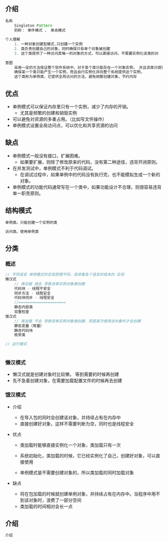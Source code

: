 

## 介绍

```java
名称
    Singleton Pattern 
    别称： 单件模式 、 单态模式
    
个人理解
    1. 一种对象创建型模式,只创建一个实例    
    2. 类负责创建自己的对象，同时确保只有单个对象被创建
    3. 这个类提供了一种访问其唯一的对象的方式，可以直接访问，不需要实例化该类的对
    
意图
	采用一定的方法保证整个软件系统中，对于某个类只能存在一个对象实例， 并且该类只提供一个获取其对象的方法
	确保某一个类只能产生一个实例，而且自行实例化并向整个系统提供这个实例，
	这个类称为单例类，它提供全局访问的方法，避免频繁创建对象，节约内存    
```

## 优点

*   单例模式可以保证内存里只有一个实例，减少了内存的开销。
    *   尤其是频繁的创建和销毁实例
*   可以避免对资源的多重占用。（比如写文件操作）
*   单例模式设置全局访问点，可以优化和共享资源的访问





## 缺点

*   单例模式一般没有接口，扩展困难。
    *   如果要扩展，则除了修改原来的代码，没有第二种途径，违背开闭原则。
*   在并发测试中，单例模式不利于代码调试。
    *   在调试过程中，如果单例中的代码没有执行完，也不能模拟生成一个新的对象。
*   单例模式的功能代码通常写在一个类中，如果功能设计不合理，则很容易违背单一职责原则。

## 结构模式

```java
单例类。只能创建一个实例的类

访问类。使用单例类
```



## 分类

### 概述

```java
// 不同语言 单例模式的实现原理不同，具体看各个语言的版本的 实现
懒汉式
    // 类加载 就会 导致该单实例对象被创建
    代码块 - 线程不安全
    同步方法 - 线程安全
    代码块同步 - 线程安全
    //===================== 
    静态内部类
    双重检查
饿汉式
    // 类加载 不会 导致该单实例对象被创建，而是首次使用该对象时才会创建
    静态变量（常量）
    静态代码块
    枚举类

// 运行模式
    
```



### 懒汉模式

* 懒汉式就是创建对象时比较懒， 等到需要的时候再创建
* 先不急着创建对象，在需要加载配置文件的时候再去创建


### 饿汉模式

* 介绍

    * 在导入包的同时会创建该对象，并持续占有在内存中
    * 直接创建好对象，这样不需要判断为空，同时也是线程安全

* 优点

    * 类加载时能够直接实例化一个对象，类加载只有一次

    * 系统初始化，类加载的时候，它已经实例化了自己，创建好对象，可以直接使用

    * 单例模式是不需要创建对象的，所以类加载的同时加载对象

        

* 缺点

    *   将在包加载的时候就创建单例对象，并持续占有在内存中。当程序中用不到该对象时，浪费了一部分空间
    *   类加载的时间相对会长一点

























































































































## 介绍

```java
介绍	

```

